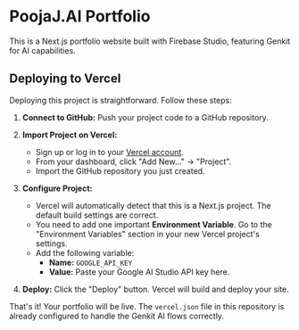 
# PoojaJ.AI Portfolio

This is a Next.js portfolio website built with Firebase Studio, featuring Genkit for AI capabilities.

## Deploying to Vercel

Deploying this project is straightforward. Follow these steps:

1.  **Connect to GitHub:** Push your project code to a GitHub repository.
2.  **Import Project on Vercel:**
    *   Sign up or log in to your [Vercel account](https://vercel.com).
    *   From your dashboard, click "Add New..." -> "Project".
    *   Import the GitHub repository you just created.
3.  **Configure Project:**
    *   Vercel will automatically detect that this is a Next.js project. The default build settings are correct.
    *   You need to add one important **Environment Variable**. Go to the "Environment Variables" section in your new Vercel project's settings.
    *   Add the following variable:
        *   **Name:** `GOOGLE_API_KEY`
        *   **Value:** Paste your Google AI Studio API key here.

4.  **Deploy:** Click the "Deploy" button. Vercel will build and deploy your site.

That's it! Your portfolio will be live. The `vercel.json` file in this repository is already configured to handle the Genkit AI flows correctly.
